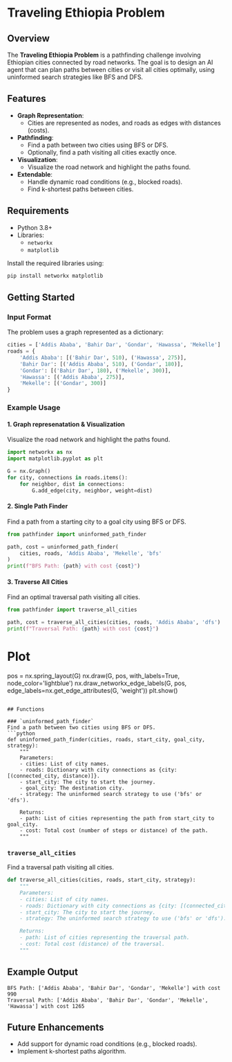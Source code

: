# Traveling Ethiopia Problem

## Overview
The **Traveling Ethiopia Problem** is a pathfinding challenge involving Ethiopian cities connected by road networks. The goal is to design an AI agent that can plan paths between cities or visit all cities optimally, using uninformed search strategies like BFS and DFS.

## Features
- **Graph Representation**:
  - Cities are represented as nodes, and roads as edges with distances (costs).
- **Pathfinding**:
  - Find a path between two cities using BFS or DFS.
  - Optionally, find a path visiting all cities exactly once.
- **Visualization**:
  - Visualize the road network and highlight the paths found.
- **Extendable**:
  - Handle dynamic road conditions (e.g., blocked roads).
  - Find k-shortest paths between cities.

## Requirements
- Python 3.8+
- Libraries:
  - `networkx`
  - `matplotlib`

Install the required libraries using:
```bash
pip install networkx matplotlib
```

## Getting Started

### Input Format
The problem uses a graph represented as a dictionary:
```python
cities = ['Addis Ababa', 'Bahir Dar', 'Gondar', 'Hawassa', 'Mekelle']
roads = {
    'Addis Ababa': [('Bahir Dar', 510), ('Hawassa', 275)],
    'Bahir Dar': [('Addis Ababa', 510), ('Gondar', 180)],
    'Gondar': [('Bahir Dar', 180), ('Mekelle', 300)],
    'Hawassa': [('Addis Ababa', 275)],
    'Mekelle': [('Gondar', 300)]
}
```

### Example Usage

#### 1. Graph represenatation & Visualization

Visualize the road network and highlight the paths found.
```python
import networkx as nx
import matplotlib.pyplot as plt

G = nx.Graph()
for city, connections in roads.items():
    for neighbor, dist in connections:
        G.add_edge(city, neighbor, weight=dist)
```


#### 2. Single Path Finder
Find a path from a starting city to a goal city using BFS or DFS.
```python
from pathfinder import uninformed_path_finder

path, cost = uninformed_path_finder(
    cities, roads, 'Addis Ababa', 'Mekelle', 'bfs'
)
print(f"BFS Path: {path} with cost {cost}")
```

#### 3. Traverse All Cities
Find an optimal traversal path visiting all cities.
```python
from pathfinder import traverse_all_cities

path, cost = traverse_all_cities(cities, roads, 'Addis Ababa', 'dfs')
print(f"Traversal Path: {path} with cost {cost}")
```

# Plot
pos = nx.spring_layout(G)
nx.draw(G, pos, with_labels=True, node_color='lightblue')
nx.draw_networkx_edge_labels(G, pos, edge_labels=nx.get_edge_attributes(G, 'weight'))
plt.show()
```

## Functions

### `uninformed_path_finder`
Find a path between two cities using BFS or DFS.
```python
def uninformed_path_finder(cities, roads, start_city, goal_city, strategy):
    """
    Parameters:
    - cities: List of city names.
    - roads: Dictionary with city connections as {city: [(connected_city, distance)]}.
    - start_city: The city to start the journey.
    - goal_city: The destination city.
    - strategy: The uninformed search strategy to use ('bfs' or 'dfs').

    Returns:
    - path: List of cities representing the path from start_city to goal_city.
    - cost: Total cost (number of steps or distance) of the path.
    """
```

### `traverse_all_cities`
Find a traversal path visiting all cities.
```python
def traverse_all_cities(cities, roads, start_city, strategy):
    """
    Parameters:
    - cities: List of city names.
    - roads: Dictionary with city connections as {city: [(connected_city, distance)]}.
    - start_city: The city to start the journey.
    - strategy: The uninformed search strategy to use ('bfs' or 'dfs').

    Returns:
    - path: List of cities representing the traversal path.
    - cost: Total cost (distance) of the traversal.
    """
```

## Example Output
```text
BFS Path: ['Addis Ababa', 'Bahir Dar', 'Gondar', 'Mekelle'] with cost 990
Traversal Path: ['Addis Ababa', 'Bahir Dar', 'Gondar', 'Mekelle', 'Hawassa'] with cost 1265
```

## Future Enhancements
- Add support for dynamic road conditions (e.g., blocked roads).
- Implement k-shortest paths algorithm.
